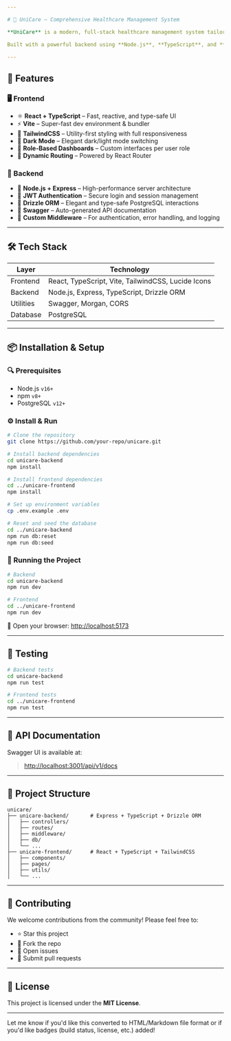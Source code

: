 ```yaml
---

# 🏥 UniCare – Comprehensive Healthcare Management System

**UniCare** is a modern, full-stack healthcare management system tailored for hospitals, clinics, and healthcare providers. It supports a variety of user roles including doctors, lab technicians, pharmacists, and administrators.

Built with a powerful backend using **Node.js**, **TypeScript**, and **Drizzle ORM**, and a sleek frontend using **React**, **TypeScript**, and **TailwindCSS**.

---
```


## 🚀 Features

### 🖥️ Frontend

* ⚛️ **React + TypeScript** – Fast, reactive, and type-safe UI
* ⚡ **Vite** – Super-fast dev environment & bundler
* 🎨 **TailwindCSS** – Utility-first styling with full responsiveness
* 🌙 **Dark Mode** – Elegant dark/light mode switching
* 👥 **Role-Based Dashboards** – Custom interfaces per user role
* 🔀 **Dynamic Routing** – Powered by React Router

### 🔧 Backend

* 🧠 **Node.js + Express** – High-performance server architecture
* 🔐 **JWT Authentication** – Secure login and session management
* 🧱 **Drizzle ORM** – Elegant and type-safe PostgreSQL interactions
* 🧾 **Swagger** – Auto-generated API documentation
* 🧰 **Custom Middleware** – For authentication, error handling, and logging

---

## 🛠️ Tech Stack

| Layer     | Technology                                         |
| --------- | -------------------------------------------------- |
| Frontend  | React, TypeScript, Vite, TailwindCSS, Lucide Icons |
| Backend   | Node.js, Express, TypeScript, Drizzle ORM          |
| Utilities | Swagger, Morgan, CORS                              |
| Database  | PostgreSQL                                         |

---

## 📦 Installation & Setup

### 🔍 Prerequisites

* Node.js `v16+`
* npm `v8+`
* PostgreSQL `v12+`

### ⚙️ Install & Run

```bash
# Clone the repository
git clone https://github.com/your-repo/unicare.git

# Install backend dependencies
cd unicare-backend
npm install

# Install frontend dependencies
cd ../unicare-frontend
npm install

# Set up environment variables
cp .env.example .env

# Reset and seed the database
cd ../unicare-backend
npm run db:reset
npm run db:seed
```

### 🚀 Running the Project

```bash
# Backend
cd unicare-backend
npm run dev
```

```bash
# Frontend
cd ../unicare-frontend
npm run dev
```

🔗 Open your browser: [http://localhost:5173](http://localhost:5173)

---

## 🧪 Testing

```bash
# Backend tests
cd unicare-backend
npm run test
```

```bash
# Frontend tests
cd ../unicare-frontend
npm run test
```

---

## 📘 API Documentation

Swagger UI is available at:

> [http://localhost:3001/api/v1/docs](http://localhost:3001/api/v1/docs)

---

## 📁 Project Structure

```
unicare/
├── unicare-backend/       # Express + TypeScript + Drizzle ORM
│   ├── controllers/
│   ├── routes/
│   ├── middleware/
│   ├── db/
│   └── ...
├── unicare-frontend/      # React + TypeScript + TailwindCSS
│   ├── components/
│   ├── pages/
│   ├── utils/
│   └── ...
```

---

## 🤝 Contributing

We welcome contributions from the community! Please feel free to:

* ⭐ Star this project
* 📂 Fork the repo
* 🔧 Open issues
* 🚀 Submit pull requests

---

## 📄 License

This project is licensed under the **MIT License**.

---

Let me know if you'd like this converted to HTML/Markdown file format or if you'd like badges (build status, license, etc.) added!

